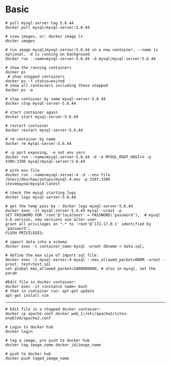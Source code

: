 # Basic

    # pull mysql-server tag 5.6.44
    docker pull mysql/mysql-server:5.6.44  

    # view images, or: docker image ls
    docker images  

    # run image mysql/mysql-server:5.6.44 in a new container, --name is optional, -d is running on background
    docker run --name=mysql-server-5.6.44 -d mysql/mysql-server:5.6.44  

    # show the running containers
    docker ps 
     # show stopped containers
    docker ps -f status=exited 
    # show all containers including these stopped
    docker ps -a 
    
    # stop container by name mysql-server-5.6.44
    docker stop mysql-server-5.6.44   

    # start container again
    docker start mysql-server-5.6.44 

    # restart container
    docker restart mysql-server-5.6.44 

    # rm container by name
    docker rm mysql-server-5.6.44  

    # -p port exposing, -e set env vars 
    docker run --name=mysql-server-5.6.44 -d -e MYSQL_ROOT_HOST=% -p 3306:3306 mysql/mysql-server:5.6.44  

    # with env file
    docker run --name=mysql-server-4 -d --env-file /Users/dev/hao/setups/mysql-4.env -p 3307:3306 stevemayne/mysql4:latest  

    # check the mysql starting logs
    docker logs mysql-server-5.6.44   

    # get the temp pass by : docker logs mysql-server-5.6.44
    docker exec -it mysql-server-5.6.44 mysql -uroot -p  
    SET PASSWORD FOR 'root'@'localhost' = PASSWORD('password');  # mysql 5.6 version, new versions use alter user
    grant all privileges on *.* to 'root'@'172.17.0.1' identified by 'password';
    FLUSH PRIVILEGES;

    # import data into a schema
    docker exec -i container_name mysql -uroot dbname < data.sql;  
    
    # define the max size of import sql file.
    docker exec -i mysql-server-4 mysql --max_allowed_packet=800M -uroot -proot  test<test.sql  
    set global max_allowed_packet=1000000000; # also in mysql, set the param

    #Edit file in docker container:
    docker exec -it <instance name> bash
    # then in container run: apt-get update
    apt-get install vim
---

    # Edit file in a stopped docker container:
    docker cp apache.conf docker_web_1:/etc/apache2/sites-enabled/apache2.conf
    
    # Login to docker hub
    docker login
    
    # tag a image, pre push to docker hub
    docker tag image_name docker_id/image_name
    
    # push to docker hub
    docker push taged_image_name
